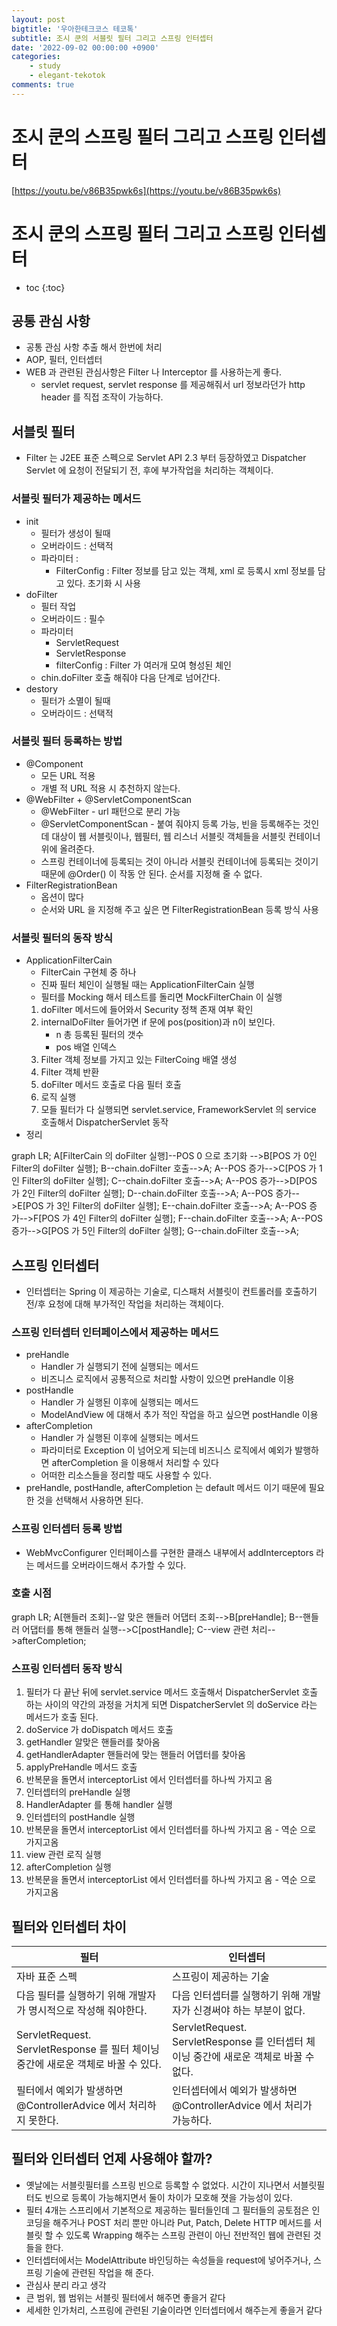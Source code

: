 ```yaml
---
layout: post
bigtitle: '우아한테크코스 테코톡'
subtitle: 조시 쿤의 서블릿 필터 그리고 스프링 인터셉터
date: '2022-09-02 00:00:00 +0900'
categories:
    - study
    - elegant-tekotok
comments: true
---
```


# 조시 쿤의 스프링 필터 그리고 스프링 인터셉터
[https://youtu.be/v86B35pwk6s](https://youtu.be/v86B35pwk6s)

# 조시 쿤의 스프링 필터 그리고 스프링 인터셉터
* toc
{:toc}

## 공통 관심 사항
+ 공통 관심 사항 추출 해서 한번에 처리
+ AOP, 필터, 인터셉터
+ WEB 과 관련된 관심사항은 Filter 나 Interceptor 를 사용하는게 좋다.
  + servlet request, servlet response 를 제공해줘서 url 정보라던가 http header 를 직접 조작이 가능하다.

## 서블릿 필터
+ Filter 는 J2EE 표준 스펙으로 Servlet API 2.3 부터 등장하였고 Dispatcher Servlet 에 요청이 전달되기 전, 후에 부가작업을 처리하는 객체이다.

### 서블릿 필터가 제공하는 메서드
+ init 
  + 필터가 생성이 될때 
  + 오버라이드 : 선택적
  + 파라미터 : 
    + FilterConfig : Filter 정보를 담고 있는 객체, xml 로 등록시 xml 정보를 담고 있다. 초기화 시 사용
+ doFilter
  + 필터 작업 
  + 오버라이드 : 필수
  + 파라미터 
    + ServletRequest
    + ServletResponse
    + filterConfig : Filter 가 여러개 모여 형성된 체인
  + chin.doFilter 호출 해줘야 다음 단계로 넘어간다.
+ destory
  + 필터가 소멸이 될때 
  + 오버라이드 : 선택적

### 서블릿 필터 등록하는 방법 
+ @Component
  + 모든 URL 적용 
  + 개별 적 URL 적용 시 추천하지 않는다.
+ @WebFilter + @ServletComponentScan
  + @WebFilter - url 패턴으로 분리 가능
  + @ServletComponentScan - 붙여 줘야지 등록 가능, 빈을 등록해주는 것인데 대상이 웹 서블릿이나, 웹필터, 웹 리스너 서블릿 객체들을 서블릿 컨테이너 위에 올려준다.
  + 스프링 컨테이너에 등록되는 것이 아니라 서블릿 컨테이너에 등록되는 것이기 때문에 @Order() 이 작동 안 된다. 순서를 지정해 줄 수 없다.
+ FilterRegistrationBean
  + 옵션이 많다
  + 순서와 URL 을 지정해 주고 싶은 면 FilterRegistrationBean 등록 방식 사용

### 서블릿 필터의 동작 방식
+ ApplicationFilterCain
  + FilterCain 구현체 중 하나
  + 진짜 필터 체인이 실행될 때는 ApplicationFilterCain 실행
  + 필터를 Mocking 해서 테스트를 돌리면 MockFilterChain 이 실행
  1. doFilter 메서드에 들어와서 Security 정책 존재 여부 확인
  2. internalDoFilter 들어가면 if 문에 pos(position)과 n이 보인다.
     + n 총 등록된 필터의 갯수
     + pos 배열 인덱스
  3. Filter 객체 정보를 가지고 있는 FilterCoing 배열 생성
  4. Filter 객체 반환
  5. doFilter 메서드 호출로 다음 필터 호출
  6. 로직 실행 
  7. 모들 필터가 다 실행되면 servlet.service, FrameworkServlet 의 service 호출해서 DispatcherServlet 동작
+ 정리

<div class="language-mermaid">
graph LR;
    A[FilterCain 의 doFilter 실행]--POS 0 으로 초기화 -->B[POS 가 0인 Filter의 doFilter 실행];
    B--chain.doFilter 호출-->A;
    A--POS 증가-->C[POS 가 1인 Filter의 doFilter 실행];
    C--chain.doFilter 호출-->A;
    A--POS 증가-->D[POS 가 2인 Filter의 doFilter 실행];
    D--chain.doFilter 호출-->A;
    A--POS 증가-->E[POS 가 3인 Filter의 doFilter 실행];
    E--chain.doFilter 호출-->A;
    A--POS 증가-->F[POS 가 4인 Filter의 doFilter 실행];
    F--chain.doFilter 호출-->A;
    A--POS 증가-->G[POS 가 5인 Filter의 doFilter 실행];
    G--chain.doFilter 호출-->A;
</div>

## 스프링 인터셉터
+ 인터셉터는 Spring 이 제공하는 기술로, 디스패처 서블릿이 컨트롤러를 호출하기 전/후 요청에 대해 부가적인 작업을 처리하는 객체이다.

### 스프링 인터셉터 인터페이스에서 제공하는 메서드
+ preHandle
  + Handler 가 실행되기 전에 실행되는 메서드
  + 비즈니스 로직에서 공통적으로 처리할 사항이 있으면 preHandle 이용
+ postHandle
  + Handler 가 실행된 이후에 실행되는 메서드
  + ModelAndView 에 대해서 추가 적인 작업을 하고 싶으면 postHandle 이용 
+ afterCompletion
  + Handler 가 실행된 이후에 실행되는 메서드
  + 파라미터로 Exception 이 넘어오게 되는데 비즈니스 로직에서 예외가 발행하면 afterCompletion 을 이용해서 처리할 수 있다
  + 어떠한 리소스들을 정리할 때도 사용할 수 있다.
+ preHandle, postHandle, afterCompletion 는 default 메서드 이기 때문에 필요한 것을 선택해서 사용하면 된다.

### 스프링 인터셉터 등록 방법
+ WebMvcConfigurer 인터페이스를 구현한 클래스 내부에서 addInterceptors 라는 메서드를 오버라이드해서 추가할 수 있다.

### 호출 시점

<div class="language-mermaid">
graph LR;
    A[핸들러 조회]--알 맞은 핸들러 어댑터 조회-->B[preHandle];
    B--핸들러 어댑터를 통해 핸들러 실행-->C[postHandle];
    C--view 관련 처리-->afterCompletion;
</div>

### 스프링 인터셉터 동작 방식
1. 필터가 다 끝난 뒤에 servlet.service 메서드 호출해서 DispatcherServlet 호출 하는 사이의 약간의 과정을 거치게 되면 DispatcherServlet 의 doService 라는 메서드가 호출 된다.
2. doService 가 doDispatch 메서드 호출
3. getHandler 알맞은 핸들러를 찾아옴 
4. getHandlerAdapter 핸들러에 맞는 핸들러 어뎁터를 찾아옴
5. applyPreHandle 메서드 호출
6. 반복문을 돌면서 interceptorList 에서 인터셉터를 하나씩 가지고 옴
7. 인터셉터의 preHandle 실행 
8. HandlerAdapter 를 통해 handler 실행
9. 인터셉터의 postHandle 실행 
10. 반복문을 돌면서 interceptorList 에서 인터셉터를 하나씩 가지고 옴  - 역순 으로 가지고옴
11. view 관련 로직 실행
12. afterCompletion 실행
13. 반복문을 돌면서 interceptorList 에서 인터셉터를 하나씩 가지고 옴  - 역순 으로 가지고옴

## 필터와 인터셉터 차이

| 필터                                                             | 인터셉터                                                             |
|----------------------------------------------------------------|------------------------------------------------------------------|
| 자바 표준 스펙                                                       | 스프링이 제공하는 기술                                                     |
| 다음 필터를 실행하기 위해 개발자가 명시적으로 작성해 줘야한다.                            | 다음 인터셉터를 실행하기 위해 개발자가 신경써야 하는 부분이 없다.                            |
| ServletRequest. ServletResponse 를 필터 체이닝 중간에 새로운 객체로 바꿀 수 있다.  | ServletRequest. ServletResponse 를 인터셉터 체이닝 중간에 새로운 객체로 바꿀 수 없다.  |
| 필터에서 예외가 발생하면 @ControllerAdvice 에서 처리하지 못한다.                   | 인터셉터에서 예외가 발생하면 @ControllerAdvice 에서 처리가 가능하다.                   |

## 필터와 인터셉터 언제 사용해야 할까?
+ 옛날에는 서블릿필터를 스프링 빈으로 등록할 수 없었다. 시간이 지나면서 서블릿필터도 빈으로 등록이 가능해지면서 둘이 차이가 모호해 졋을 가능성이 있다.
+ 필터 4개는 스프리에서 기본적으로 제공하는 필터들인데 그 필터들의 공토점은 인코딩을 해주거나 POST 처리 뿐만 아니라 Put, Patch, Delete HTTP 메서드를 서블릿 할 수 있도록 
Wrapping 해주는 스프링 관련이 아닌 전반적인 웹에 관련된 것들을 한다.
+ 인터셉터에서는 ModelAttribute 바인딩하는 속성들을 request에 넣어주거나, 스프링 기술에 관련된 작업을 해 준다.
+ 관심사 분리 라고 생각 
+ 큰 범위, 웹 범위는 서블릿 필터에서 해주면 좋을거 같다
+ 세세한 인가처리, 스프링에 관련된 기술이라면 인터셉터에서 해주는게 좋을거 같다





